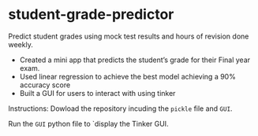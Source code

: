 # student-grade-predictor

Predict student grades using mock test results and hours of revision done weekly.

- Created a mini app that predicts the student’s grade for their Final year exam.
- Used linear regression to achieve the best model achieving a 90% accuracy score
- Built a GUI for users to interact with using tinker


Instructions:
Dowload the repository incuding the  `pickle` file and `GUI`.

Run the `GUI` python file to `display the Tinker GUI.

